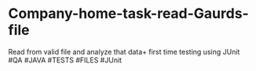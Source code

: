 # Company-home-task-read-Gaurds-file
Read from valid file and analyze that data+ first time testing using JUnit<br/>
#QA #JAVA #TESTS #FILES #JUnit
